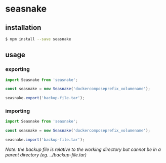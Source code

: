 # seasnake

## installation

```bash
$ npm install --save seasnake
```

## usage 

### exporting
```js
import Seasnake from 'seasnake';

const seasnake = new Seasnake('dockercomposeprefix_volumename');

seasnake.export('backup-file.tar');
```

### importing
```js
import Seasnake from 'seasnake';

const seasnake = new Seasnake('dockercomposeprefix_volumename');

seasnake.import('backup-file.tar');
```
_Note: the backup file is relative to the working directory but cannot be in a parent directory (eg. ../backup-file.tar)_
